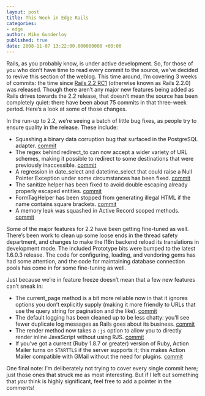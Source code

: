 ```yaml
---
layout: post
title: This Week in Edge Rails
categories:
- edge
author: Mike Gunderloy
published: true
date: 2008-11-07 13:22:00.000000000 +00:00
---
```

<p>Rails, as you probably know, is under active development. So, for those of you who don&#8217;t have time to read every commit to the source, we&#8217;ve decided to revive this section of the weblog. This time around, I&#8217;m covering 3 weeks of commits: the time since <a href="http://weblog.rubyonrails.org/2008/10/24/rails-2-2-rc1-i18n-thread-safety-docs-etag-last-modified">Rails 2.2 RC1</a> (otherwise known as Rails 2.2.0) was released. Though there aren&#8217;t any major new features being added as Rails drives towards the 2.2 release, that doesn&#8217;t mean the source has been completely quiet: there have been about 75 commits in that three-week period. Here&#8217;s a look at some of those changes.</p>
<p>In the run-up to 2.2, we&#8217;re seeing a batch of little bug fixes, as people try to ensure quality in the release. These include:</p>
<ul>
	<li>Squashing a binary data corruption bug that surfaced in the PostgreSQL adapter. <a href="http://github.com/rails/rails/commit/932dffc559ef188eb31d0223116e9da361833488">commit</a></li>
	<li>The regex behind redirect_to can now accept a wider variety of <span class="caps">URL</span> schemes, making it possible to redirect to some destinations that were previously inaccessible. <a href="http://github.com/rails/rails/commit/47b4fa4a621ee48ab17545b1e9fb38efef53b28e">commit</a></li>
	<li>A regression in date_select and datetime_select that could raise a Null Pointer Exception under some circumstances has been fixed.  <a href="http://github.com/rails/rails/commit/b2cd318c2e3f4d19813a5c62903319a6683aa561">commit</a></li>
	<li>The sanitize helper has been fixed to avoid double escaping already properly escaped entities. <a href="http://github.com/rails/rails/commit/a358d87e16fa876de29286b69474ab6aaee4a80b">commit</a></li>
	<li>FormTagHelper has been stopped from generating illegal <span class="caps">HTML</span> if the name contains square brackets. <a href="http://github.com/rails/rails/commit/5fad229e43e2b2541ed39c6ef571975176e6a8d2">commit</a></li>
	<li>A memory leak was squashed in Active Record scoped methods. <a href="http://github.com/rails/rails/commit/77697e03353ec06a4b12f42a32d7569797d1eb8f">commit</a></li>
</ul>
<p>Some of the major features for 2.2 have been getting fine-tuned as well. There&#8217;s been work to clean up some loose ends in the thread safety department, and changes to make the I18n backend reload its translations in development mode. The included Prototype bits were bumped to the latest 1.6.0.3 release. The code for configuring, loading, and vendoring gems has had some attention, and the code for maintaining database connection pools has come in for some fine-tuning as well.</p>
<p>Just because we&#8217;re in feature freeze doesn&#8217;t mean that a few new features can&#8217;t sneak in:</p>
<ul>
	<li>The current_page method is a bit more reliable now in that it ignores options you don’t explicitly supply (making it more friendly to URLs that use the query string for pagination and the like). <a href="http://github.com/rails/rails/commit/ef9b6b5cba08f13dcbf7095226b78aaf22df13f7">commit</a></li>
	<li>The default logging has been cleaned up to be less chatty: you’ll see fewer duplicate log messages as Rails goes about its business. <a href="http://github.com/rails/rails/commit/62ffc6e4db1eecfe5c5a5f7471a9c39d665ada56">commit</a></li>
	<li>The render method now takes a <code>:js</code> option to allow you to directly render inline JavaScript without using <span class="caps">RJS</span>. <a href="http://github.com/rails/rails/commit/cbeac93310a7e95453bea3f2d4551288fd455d07">commit</a></li>
	<li>If you’ve got a current (Ruby 1.8.7 or greater) version of Ruby, Action Mailer turns on <code>STARTTLS</code> if the server supports it; this makes Action Mailer compatible with GMail without the need for plugins. <a href="http://github.com/rails/rails/commit/732c724df61bc8b780dc42817625b25a321908e4">commit</a></li>
</ul>
<p>One final note: I&#8217;m deliberately not trying to cover every single commit here; just those ones that struck me as most interesting. But if I left out something that <em>you</em> think is highly significant, feel free to add a pointer in the comments!</p>